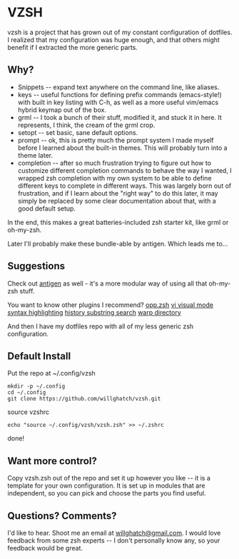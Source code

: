 VZSH
====

vzsh is a project that has grown out of my constant configuration of dotfiles.  I realized that my configuration was huge enough, and that others might benefit if I extracted the more generic parts.

Why?
----

- Snippets -- expand text anywhere on the command line, like aliases.
- keys -- useful functions for defining prefix commands (emacs-style!) with built in key listing with C-h, as well as a more useful vim/emacs hybrid keymap out of the box.
- grml -- I took a bunch of their stuff, modified it, and stuck it in here.  It represents, I think, the cream of the grml crop.
- setopt -- set basic, sane default options.
- prompt -- ok, this is pretty much the prompt system I made myself before I learned about the built-in themes.  This will probably turn into a theme later.
- completion -- after so much frustration trying to figure out how to customize different completion commands to behave the way I wanted, I wrapped zsh completion with my own system to be able to define different keys to complete in different ways.  This was largely born out of frustration, and if I learn about the "right way" to do this later, it may simply be replaced by some clear documentation about that, with a good default setup.

In the end, this makes a great batteries-included zsh starter kit, like grml or oh-my-zsh.

Later I'll probably make these bundle-able by antigen.  Which leads me to...

Suggestions
-----------

Check out [antigen](https://github.com/zsh-users/antigen) as well - it's a more modular way of using all that oh-my-zsh stuff.

You want to know other plugins I recommend?
[opp.zsh](https://github.com/hchbaw/opp.zsh)
[vi visual mode](https://github.com/alfredodeza/zsh-plugins/blob/master/vi/zle_vi_visual.zsh)
[syntax highlighting](https://github.com/zsh-users/zsh-syntax-highlighting)
[history substring search](https://github.com/zsh-users/zsh-history-substring-search)
[warp directory](https://github.com/robbyrussell/oh-my-zsh/tree/master/plugins/wd)

And then I have my dotfiles repo with all of my less generic zsh configuration.

Default Install
---------------

Put the repo at ~/.config/vzsh

    mkdir -p ~/.config
    cd ~/.config
    git clone https://github.com/willghatch/vzsh.git

source vzshrc

    echo "source ~/.config/vzsh/vzsh.zsh" >> ~/.zshrc

done!

Want more control?
------------------

Copy vzsh.zsh out of the repo and set it up however you like -- it is a template for your own configuration.  It is set up in modules that are independent, so you can pick and choose the parts you find useful.

Questions? Comments?
--------------------

I'd like to hear.  Shoot me an email at willghatch@gmail.com.  I would love feedback from some zsh experts -- I don't personally know any, so your feedback would be great.
